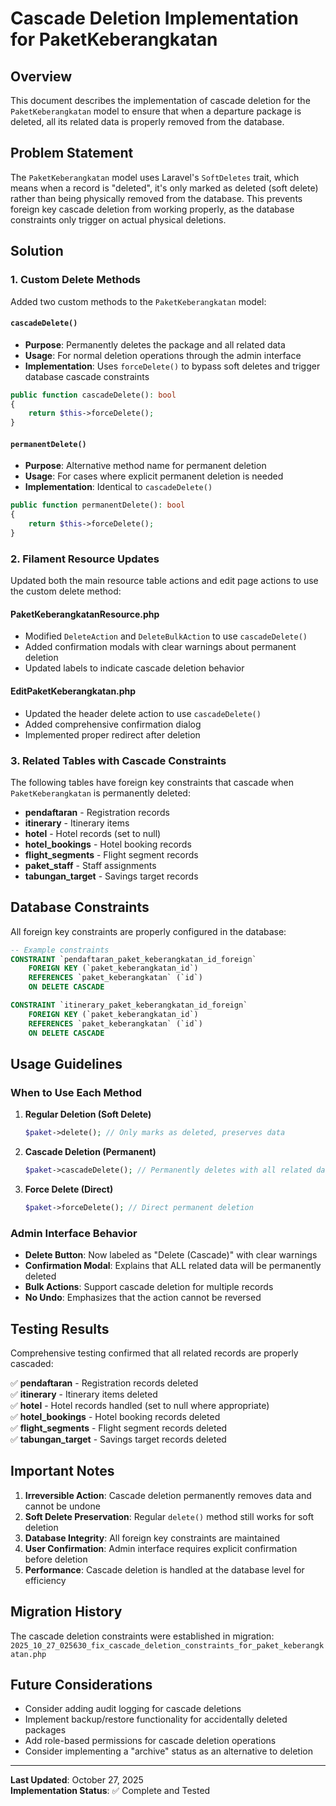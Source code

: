 # Cascade Deletion Implementation for PaketKeberangkatan

## Overview

This document describes the implementation of cascade deletion for the `PaketKeberangkatan` model to ensure that when a departure package is deleted, all its related data is properly removed from the database.

## Problem Statement

The `PaketKeberangkatan` model uses Laravel's `SoftDeletes` trait, which means when a record is "deleted", it's only marked as deleted (soft delete) rather than being physically removed from the database. This prevents foreign key cascade deletion from working properly, as the database constraints only trigger on actual physical deletions.

## Solution

### 1. Custom Delete Methods

Added two custom methods to the `PaketKeberangkatan` model:

#### `cascadeDelete()`
- **Purpose**: Permanently deletes the package and all related data
- **Usage**: For normal deletion operations through the admin interface
- **Implementation**: Uses `forceDelete()` to bypass soft deletes and trigger database cascade constraints

```php
public function cascadeDelete(): bool
{
    return $this->forceDelete();
}
```

#### `permanentDelete()`
- **Purpose**: Alternative method name for permanent deletion
- **Usage**: For cases where explicit permanent deletion is needed
- **Implementation**: Identical to `cascadeDelete()`

```php
public function permanentDelete(): bool
{
    return $this->forceDelete();
}
```

### 2. Filament Resource Updates

Updated both the main resource table actions and edit page actions to use the custom delete method:

#### PaketKeberangkatanResource.php
- Modified `DeleteAction` and `DeleteBulkAction` to use `cascadeDelete()`
- Added confirmation modals with clear warnings about permanent deletion
- Updated labels to indicate cascade deletion behavior

#### EditPaketKeberangkatan.php
- Updated the header delete action to use `cascadeDelete()`
- Added comprehensive confirmation dialog
- Implemented proper redirect after deletion

### 3. Related Tables with Cascade Constraints

The following tables have foreign key constraints that cascade when `PaketKeberangkatan` is permanently deleted:

- **pendaftaran** - Registration records
- **itinerary** - Itinerary items
- **hotel** - Hotel records (set to null)
- **hotel_bookings** - Hotel booking records
- **flight_segments** - Flight segment records
- **paket_staff** - Staff assignments
- **tabungan_target** - Savings target records

## Database Constraints

All foreign key constraints are properly configured in the database:

```sql
-- Example constraints
CONSTRAINT `pendaftaran_paket_keberangkatan_id_foreign` 
    FOREIGN KEY (`paket_keberangkatan_id`) 
    REFERENCES `paket_keberangkatan` (`id`) 
    ON DELETE CASCADE

CONSTRAINT `itinerary_paket_keberangkatan_id_foreign` 
    FOREIGN KEY (`paket_keberangkatan_id`) 
    REFERENCES `paket_keberangkatan` (`id`) 
    ON DELETE CASCADE
```

## Usage Guidelines

### When to Use Each Method

1. **Regular Deletion (Soft Delete)**
   ```php
   $paket->delete(); // Only marks as deleted, preserves data
   ```

2. **Cascade Deletion (Permanent)**
   ```php
   $paket->cascadeDelete(); // Permanently deletes with all related data
   ```

3. **Force Delete (Direct)**
   ```php
   $paket->forceDelete(); // Direct permanent deletion
   ```

### Admin Interface Behavior

- **Delete Button**: Now labeled as "Delete (Cascade)" with clear warnings
- **Confirmation Modal**: Explains that ALL related data will be permanently deleted
- **Bulk Actions**: Support cascade deletion for multiple records
- **No Undo**: Emphasizes that the action cannot be reversed

## Testing Results

Comprehensive testing confirmed that all related records are properly cascaded:

✅ **pendaftaran** - Registration records deleted  
✅ **itinerary** - Itinerary items deleted  
✅ **hotel** - Hotel records handled (set to null where appropriate)  
✅ **hotel_bookings** - Hotel booking records deleted  
✅ **flight_segments** - Flight segment records deleted  
✅ **tabungan_target** - Savings target records deleted  

## Important Notes

1. **Irreversible Action**: Cascade deletion permanently removes data and cannot be undone
2. **Soft Delete Preservation**: Regular `delete()` method still works for soft deletion
3. **Database Integrity**: All foreign key constraints are maintained
4. **User Confirmation**: Admin interface requires explicit confirmation before deletion
5. **Performance**: Cascade deletion is handled at the database level for efficiency

## Migration History

The cascade deletion constraints were established in migration:
`2025_10_27_025630_fix_cascade_deletion_constraints_for_paket_keberangkatan.php`

## Future Considerations

- Consider adding audit logging for cascade deletions
- Implement backup/restore functionality for accidentally deleted packages
- Add role-based permissions for cascade deletion operations
- Consider implementing a "archive" status as an alternative to deletion

---

**Last Updated**: October 27, 2025  
**Implementation Status**: ✅ Complete and Tested